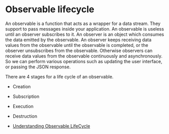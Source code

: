 # Observable lifecycle

An observable is a function that acts as a wrapper for a data stream. They support to pass messages inside your application. An observable is useless until an observer subscribes to it. An observer is an object which consumes the data emitted by the observable. An observer keeps receiving data values from the observable until the observable is completed, or the observer unsubscribes from the observable. Otherwise observers can receive data values from the observable continuously and asynchronously. So we can perform various operations such as updating the user interface, or passing the JSON response.

There are 4 stages for a life cycle of an observable.
 - Creation
 - Subscription
 - Execution
 - Destruction

- [Understanding Observable LifeCycle](https://medium.com/analytics-vidhya/understanding-rxjs-observables-ad5b34d9607f)
